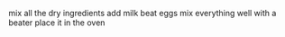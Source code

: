 mix all the dry ingredients
add milk
beat eggs
mix everything well with a beater
place it in the oven